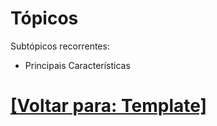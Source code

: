 # Tópicos

Subtópicos recorrentes:

- Principais Características

# [[Voltar para: Template]](./README.md)